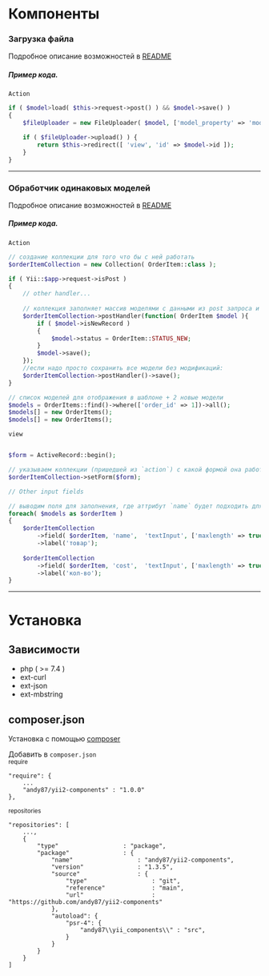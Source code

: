 
# Компоненты

### Загрузка файла

Подробное описание возможностей в [README](src/file_uploader/README.md)

##### Пример кода.
`Action`
```php
if ( $model>load( $this->request->post() ) && $model->save() )
{
    $fileUploader = new FileUploader( $model, ['model_property' => 'model_attr_key'], 'path/upload/dir' );

    if ( $fileUploader->upload() ) {
        return $this->redirect([ 'view', 'id' => $model->id ]);
    }
}
```

___

### Обработчик одинаковых моделей

Подробное описание возможностей в [README](src/collection/README.md)

##### Пример кода.

`Action`
```php
// создание коллекции для того что бы с ней работать
$orderItemCollection = new Collection( OrderItem::class );

if ( Yii::$app->request->isPost )
{
    // other handler...
    
    // коллекция заполняет массив моделями с данными из post запроса и вызывает `callBack` функцию
    $orderItemCollection->postHandler(function( OrderItem $model ){
        if ( $model->isNewRecord )
        {
            $model->status = OrderItem::STATUS_NEW;
        }
        $model->save();
    });
    //если надо просто сохранить все модели без модификаций:
    $orderItemCollection->postHandler()->save(); 
}

// список моделей для отображения в шаблоне + 2 новые модели
$models = OrderItems::find()->where(['order_id' => 1])->all();
$models[] = new OrderItems();
$models[] = new OrderItems();

```

`view`
```php

$form = ActiveRecord::begin();

// указываем коллекции (пришедшей из `action`) с какой формой она работает
$orderItemCollection->setForm($form);

// Other input fields 

// выводим поля для заполнения, где аттрибут `name` будет подходить для обработки классом `Collection` 
foreach( $models as $orderItem )
{
    $orderItemCollection
        ->field( $orderItem, 'name',  'textInput', ['maxlength' => true] ) //возвращает ActiveField
        ->label('товар');
        
    $orderItemCollection
        ->field( $orderItem, 'cost',  'textInput', ['maxlength' => true] )
        ->label('кол-во');
}
```
  
___
# Установка

## Зависимости
- php ( >= 7.4 )
- ext-curl
- ext-json
- ext-mbstring

## composer.json
Установка с помощью [composer](https://getcomposer.org/download/)

Добавить в `composer.json`  
<small>require</small>
```
"require": {
    ...
    "andy87/yii2-components" : "1.0.0"
},
```
<small>repositories</small>
```
"repositories": [
    ...,
    {
        "type"                  : "package",
        "package"               : {
            "name"                  : "andy87/yii2-components",
            "version"               : "1.3.5",
            "source"                : {
                "type"                  : "git",
                "reference"             : "main",
                "url"                   : "https://github.com/andy87/yii2-components"
            },
            "autoload": {
                "psr-4": {
                    "andy87\\yii_components\\" : "src",
                }
            }
        }
    }
]
```
